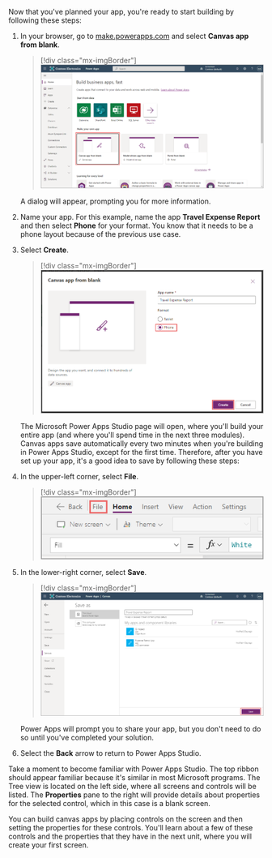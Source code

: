 Now that you've planned your app, you're ready to start building by following these steps:

1. In your browser, go to [make.powerapps.com](https://make.powerapps.com/?azure-portal=true) and select **Canvas app from blank**.

   > [!div class="mx-imgBorder"]
   > [![Screenshot of the Home page in Microsoft Power Apps, with the Canvas app from blank option highlighted.](../media/blank.png)](../media/blank.png#lightbox)

   A dialog will appear, prompting you for more information.

1. Name your app. For this example, name the app **Travel Expense Report** and then select **Phone** for your format. You know that it needs to be a phone layout because of the previous use case.

1. Select **Create**.

   > [!div class="mx-imgBorder"]
   > [![Screenshot of the Canvas app from blank dialog with Format set to Phone.](../media/phone.png)](../media/phone.png#lightbox)

   The Microsoft Power Apps Studio page will open, where you'll build your entire app (and where you'll spend time in the next three modules). Canvas apps save automatically every two minutes when you're building in Power Apps Studio, except for the first time. Therefore, after you have set up your app, it's a good idea to save by following these steps:

1. In the upper-left corner, select **File**.

   > [!div class="mx-imgBorder"]
   > [![Screenshot of Power Apps with the File menu highlighted.](../media/file.png)](../media/file.png#lightbox)

1. In the lower-right corner, select **Save**.

   > [!div class="mx-imgBorder"]
   > [![Screenshot of Power Apps in the Save as view with the Save button highlighted.](../media/save.png)](../media/save.png#lightbox)

   Power Apps will prompt you to share your app, but you don't need to do so until you've completed your solution.

1. Select the **Back** arrow to return to Power Apps Studio.

Take a moment to become familiar with Power Apps Studio. The top ribbon should appear familiar because it's similar in most Microsoft programs. The Tree view is located on the left side, where all screens and controls will be listed. The **Properties** pane to the right will provide details about properties for the selected control, which in this case is a blank screen.

You can build canvas apps by placing controls on the screen and then setting the properties for these controls. You'll learn about a few of these controls and the properties that they have in the next unit, where you will create your first screen.
